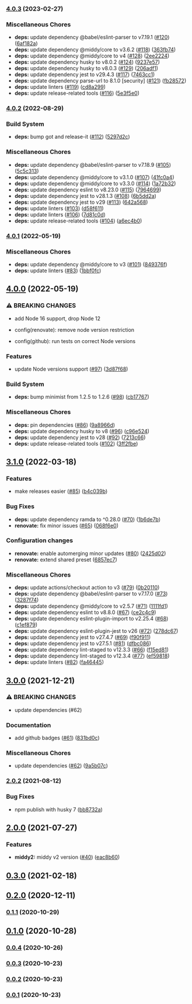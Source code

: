 

### [4.0.3](https://github.com/schibsted/middy-access-log/compare/v4.0.2...v4.0.3) (2023-02-27)


### Miscellaneous Chores

* **deps:** update dependency @babel/eslint-parser to v7.19.1 ([#120](https://github.com/schibsted/middy-access-log/issues/120)) ([6af182a](https://github.com/schibsted/middy-access-log/commit/6af182a4ca254033539004272bcef96b8a081f78))
* **deps:** update dependency @middy/core to v3.6.2 ([#118](https://github.com/schibsted/middy-access-log/issues/118)) ([363fb74](https://github.com/schibsted/middy-access-log/commit/363fb7464a016d98e2831b89946428508fce8bf3))
* **deps:** update dependency @middy/core to v4 ([#128](https://github.com/schibsted/middy-access-log/issues/128)) ([2ee2224](https://github.com/schibsted/middy-access-log/commit/2ee2224b847710eba84a694132db69d84ea91893))
* **deps:** update dependency husky to v8.0.2 ([#124](https://github.com/schibsted/middy-access-log/issues/124)) ([9237e57](https://github.com/schibsted/middy-access-log/commit/9237e5762c682fdddd91756c051b7f3fa935b2d4))
* **deps:** update dependency husky to v8.0.3 ([#129](https://github.com/schibsted/middy-access-log/issues/129)) ([206adf1](https://github.com/schibsted/middy-access-log/commit/206adf1c30ca24b9d16bcb7166ec80e9cd4a4e37))
* **deps:** update dependency jest to v29.4.3 ([#117](https://github.com/schibsted/middy-access-log/issues/117)) ([7463cc1](https://github.com/schibsted/middy-access-log/commit/7463cc123ddbfdeb904ee1386b7a8af2a265a60b))
* **deps:** update dependency parse-url to 8.1.0 [security] ([#121](https://github.com/schibsted/middy-access-log/issues/121)) ([fb28572](https://github.com/schibsted/middy-access-log/commit/fb28572079ad3652a89ff4e739d74d807640edb2))
* **deps:** update linters ([#119](https://github.com/schibsted/middy-access-log/issues/119)) ([cd8a299](https://github.com/schibsted/middy-access-log/commit/cd8a2991947d79d39ed26ab81dc3ed5b4d06eb38))
* **deps:** update release-related tools ([#116](https://github.com/schibsted/middy-access-log/issues/116)) ([5e3f5e0](https://github.com/schibsted/middy-access-log/commit/5e3f5e0c2f06cd55de229013e25fb15073010cae))

### [4.0.2](https://github.com/schibsted/middy-access-log/compare/v4.0.1...v4.0.2) (2022-08-29)


### Build System

* **deps:** bump got and release-it ([#112](https://github.com/schibsted/middy-access-log/issues/112)) ([5297d2c](https://github.com/schibsted/middy-access-log/commit/5297d2cd77da43000c059f893603682107d19f94))


### Miscellaneous Chores

* **deps:** update dependency @babel/eslint-parser to v7.18.9 ([#105](https://github.com/schibsted/middy-access-log/issues/105)) ([5c5c313](https://github.com/schibsted/middy-access-log/commit/5c5c3139851d231498f09d33e481d1e320c235d0))
* **deps:** update dependency @middy/core to v3.1.0 ([#107](https://github.com/schibsted/middy-access-log/issues/107)) ([41fc0a4](https://github.com/schibsted/middy-access-log/commit/41fc0a47ad3698d517c11410e4dc08f8291c9cd3))
* **deps:** update dependency @middy/core to v3.3.0 ([#114](https://github.com/schibsted/middy-access-log/issues/114)) ([1a72b32](https://github.com/schibsted/middy-access-log/commit/1a72b32d707cfb050fc2ddf8fc5a24b831f1bd8e))
* **deps:** update dependency eslint to v8.23.0 ([#115](https://github.com/schibsted/middy-access-log/issues/115)) ([7964699](https://github.com/schibsted/middy-access-log/commit/79646993871dce53d9ac0bf6edfc86f126561b9b))
* **deps:** update dependency jest to v28.1.3 ([#108](https://github.com/schibsted/middy-access-log/issues/108)) ([6b5dd2a](https://github.com/schibsted/middy-access-log/commit/6b5dd2ae7e782b9e1008694a707dd4af3bad86af))
* **deps:** update dependency jest to v29 ([#113](https://github.com/schibsted/middy-access-log/issues/113)) ([642a568](https://github.com/schibsted/middy-access-log/commit/642a5680c3509e47d872cb6e0a3139ece8729820))
* **deps:** update linters ([#103](https://github.com/schibsted/middy-access-log/issues/103)) ([d58f611](https://github.com/schibsted/middy-access-log/commit/d58f61133cd24ecdab33d88ecb0742fa9fe62bb7))
* **deps:** update linters ([#106](https://github.com/schibsted/middy-access-log/issues/106)) ([7d81c0d](https://github.com/schibsted/middy-access-log/commit/7d81c0dda15f3cce338064e359192025e3ca6b99))
* **deps:** update release-related tools ([#104](https://github.com/schibsted/middy-access-log/issues/104)) ([a6ec4b0](https://github.com/schibsted/middy-access-log/commit/a6ec4b0f1c48ed686e4fd35f27460ba15233305d))

### [4.0.1](https://github.com/schibsted/middy-access-log/compare/v4.0.0...v4.0.1) (2022-05-19)


### Miscellaneous Chores

* **deps:** update dependency @middy/core to v3 ([#101](https://github.com/schibsted/middy-access-log/issues/101)) ([849376f](https://github.com/schibsted/middy-access-log/commit/849376f39e4304a684b9fcb2e3b34cbef893ef8d))
* **deps:** update linters ([#83](https://github.com/schibsted/middy-access-log/issues/83)) ([1bbf0fc](https://github.com/schibsted/middy-access-log/commit/1bbf0fcc0d56820979cfc03ad6770966e490819d))

## [4.0.0](https://github.com/schibsted/middy-access-log/compare/v3.1.0...v4.0.0) (2022-05-19)


### ⚠ BREAKING CHANGES

* add Node 16 support, drop Node 12

* config(renovate): remove node version restriction

* config(github): run tests on correct Node versions

### Features

* update Node versions support ([#97](https://github.com/schibsted/middy-access-log/issues/97)) ([3d87f68](https://github.com/schibsted/middy-access-log/commit/3d87f68e6eebd91df527dede635f7ea61254b250))


### Build System

* **deps:** bump minimist from 1.2.5 to 1.2.6 ([#98](https://github.com/schibsted/middy-access-log/issues/98)) ([cb17767](https://github.com/schibsted/middy-access-log/commit/cb17767dc9e0d96f4b493fa1d5bd73006a0808e5))


### Miscellaneous Chores

* **deps:** pin dependencies ([#86](https://github.com/schibsted/middy-access-log/issues/86)) ([9a8966d](https://github.com/schibsted/middy-access-log/commit/9a8966db4085b37682464a2671df29184346a1a2))
* **deps:** update dependency husky to v8 ([#96](https://github.com/schibsted/middy-access-log/issues/96)) ([c96e524](https://github.com/schibsted/middy-access-log/commit/c96e524160e44fe5e8c226ac2fbf395299cb2f0e))
* **deps:** update dependency jest to v28 ([#92](https://github.com/schibsted/middy-access-log/issues/92)) ([7213c66](https://github.com/schibsted/middy-access-log/commit/7213c6638096b8461dc90610403b71a1d8a1b2e0))
* **deps:** update release-related tools ([#102](https://github.com/schibsted/middy-access-log/issues/102)) ([3ff2fbe](https://github.com/schibsted/middy-access-log/commit/3ff2fbe627780d645efad5fb7f2342261f614e3e))

## [3.1.0](https://github.com/schibsted/middy-access-log/compare/v3.0.0...v3.1.0) (2022-03-18)


### Features

* make releases easier ([#85](https://github.com/schibsted/middy-access-log/issues/85)) ([b4c039b](https://github.com/schibsted/middy-access-log/commit/b4c039b5403541dd9c939acd0ba0232912649245))


### Bug Fixes

* **deps:** update dependency ramda to ^0.28.0 ([#70](https://github.com/schibsted/middy-access-log/issues/70)) ([1b6de7b](https://github.com/schibsted/middy-access-log/commit/1b6de7b43214d9facca939caecd33a55af5d34d3))
* **renovate:** fix minor issues ([#65](https://github.com/schibsted/middy-access-log/issues/65)) ([068f6e0](https://github.com/schibsted/middy-access-log/commit/068f6e07c606d4ed42c1aef79da05d55153a239f))


### Configuration changes

* **renovate:** enable automerging minor updates ([#80](https://github.com/schibsted/middy-access-log/issues/80)) ([2425d02](https://github.com/schibsted/middy-access-log/commit/2425d02a609d6ea15af0672a2fb41bcf42210c9b))
* **renovate:** extend shared preset ([6857ec7](https://github.com/schibsted/middy-access-log/commit/6857ec7c1fa1bfbff142464c0d981b893d9630fe))


### Miscellaneous Chores

* **deps:** update actions/checkout action to v3 ([#79](https://github.com/schibsted/middy-access-log/issues/79)) ([0b20110](https://github.com/schibsted/middy-access-log/commit/0b20110db4dab8979b6b7e964478ef7d50cab6e4))
* **deps:** update dependency @babel/eslint-parser to v7.17.0 ([#73](https://github.com/schibsted/middy-access-log/issues/73)) ([3287f74](https://github.com/schibsted/middy-access-log/commit/3287f74281beb57b250166b523335f906a6adaf4))
* **deps:** update dependency @middy/core to v2.5.7 ([#71](https://github.com/schibsted/middy-access-log/issues/71)) ([1111fd1](https://github.com/schibsted/middy-access-log/commit/1111fd1cd03972e5b131c8861a5d7f9b8f4b5ddd))
* **deps:** update dependency eslint to v8.8.0 ([#67](https://github.com/schibsted/middy-access-log/issues/67)) ([ce2c4c9](https://github.com/schibsted/middy-access-log/commit/ce2c4c9e04ee0c6ec6dc5d7e32258c0a6482843d))
* **deps:** update dependency eslint-plugin-import to v2.25.4 ([#68](https://github.com/schibsted/middy-access-log/issues/68)) ([c1ef879](https://github.com/schibsted/middy-access-log/commit/c1ef87966c10f07ee61a9d2a501933e709a99e9d))
* **deps:** update dependency eslint-plugin-jest to v26 ([#72](https://github.com/schibsted/middy-access-log/issues/72)) ([278dc67](https://github.com/schibsted/middy-access-log/commit/278dc6734e47dcccf9369102aa2eee967f8ad911))
* **deps:** update dependency jest to v27.4.7 ([#69](https://github.com/schibsted/middy-access-log/issues/69)) ([f90f911](https://github.com/schibsted/middy-access-log/commit/f90f911afbc9f0c7827605bf67ba6d6a50057642))
* **deps:** update dependency jest to v27.5.1 ([#81](https://github.com/schibsted/middy-access-log/issues/81)) ([dfbc086](https://github.com/schibsted/middy-access-log/commit/dfbc086f4336f2fcd93b9b60f26960a6d26db375))
* **deps:** update dependency lint-staged to v12.3.3 ([#66](https://github.com/schibsted/middy-access-log/issues/66)) ([f15ed81](https://github.com/schibsted/middy-access-log/commit/f15ed815173a0917f6c07cc4ccac8c6a5274ef11))
* **deps:** update dependency lint-staged to v12.3.4 ([#77](https://github.com/schibsted/middy-access-log/issues/77)) ([ef59818](https://github.com/schibsted/middy-access-log/commit/ef59818da085df8b93d4845ff7196665225c144e))
* **deps:** update linters ([#82](https://github.com/schibsted/middy-access-log/issues/82)) ([fa46445](https://github.com/schibsted/middy-access-log/commit/fa46445148ec0445250be688ea473326aa05756e))

## [3.0.0](https://github.com/schibsted/middy-access-log/compare/v3.0.0...v3.1.0) (2021-12-21)


### ⚠ BREAKING CHANGES

* update dependencies (#62)

### Documentation

* add github badges ([#61](https://github.com/schibsted/middy-access-log/issues/61)) ([831bd0c](https://github.com/schibsted/middy-access-log/commit/831bd0cd73b471f3a73de447d1ecb438ba161a59))


### Miscellaneous Chores

* update dependencies ([#62](https://github.com/schibsted/middy-access-log/issues/62)) ([9a5b07c](https://github.com/schibsted/middy-access-log/commit/9a5b07c82f3b4d871a37072c1e52c8913594dad9))

### [2.0.2](https://github.com/schibsted/middy-access-log/compare/v3.0.0...v3.1.0) (2021-08-12)


### Bug Fixes

* npm publish with husky 7 ([bb8732a](https://github.com/schibsted/middy-access-log/commit/bb8732acaf5f1dbaad5270d609929457ddc8472c))

## [2.0.0](https://github.com/schibsted/middy-access-log/compare/v3.0.0...v3.1.0) (2021-07-27)


### Features

* **middy2:** middy v2 version ([#40](https://github.com/schibsted/middy-access-log/issues/40)) ([eac8b60](https://github.com/schibsted/middy-access-log/commit/eac8b60cf40954a60b71660f309e082e6b45428e))

## [0.3.0](https://github.com/schibsted/middy-access-log/compare/v3.0.0...v3.1.0) (2021-02-18)

## [0.2.0](https://github.com/schibsted/middy-access-log/compare/v3.0.0...v3.1.0) (2020-12-11)

### [0.1.1](https://github.com/schibsted/middy-access-log/compare/v3.0.0...v3.1.0) (2020-10-29)

## [0.1.0](https://github.com/schibsted/middy-access-log/compare/v3.0.0...v3.1.0) (2020-10-28)

### [0.0.4](https://github.com/schibsted/middy-access-log/compare/v3.0.0...v3.1.0) (2020-10-26)

### [0.0.3](https://github.com/schibsted/middy-access-log/compare/v3.0.0...v3.1.0) (2020-10-23)

### [0.0.2](https://github.com/schibsted/middy-access-log/compare/v3.0.0...v3.1.0) (2020-10-23)

### [0.0.1](https://github.com/schibsted/middy-access-log/compare/v3.0.0...v3.1.0) (2020-10-23)